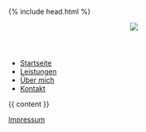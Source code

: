 <!DOCTYPE html>
<html>

{% include head.html %}

<body>

<header>
<img src="ehs-support.svg">
</header>

<nav>

<ul>
<li> <a href="index.html">Startseite</a> </li>
<li> <a href="leistungen.html">Leistungen</a> </li>
<li> <a href="ueber_mich.html">Über mich</a> </li>
<li> <a href="kontakt.html">Kontakt</a> </li>
</ul>

</nav>

<article>
{{ content }}
</article>

<footer>

<a href="impressum.html">Impressum</a>

</footer>

</body>
</html>
